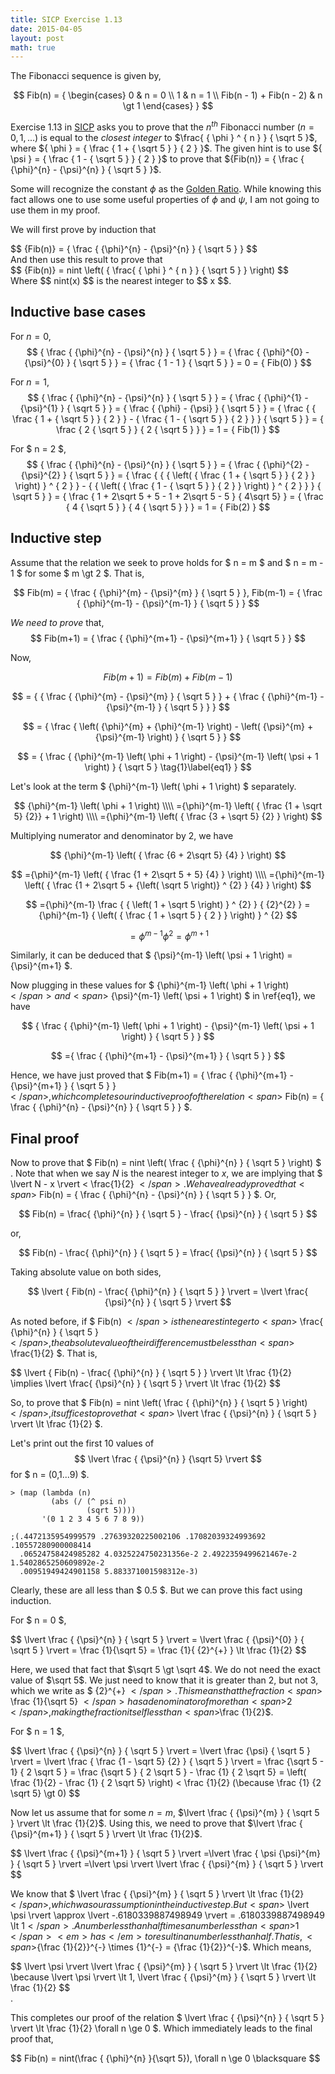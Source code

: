 ```yaml
---
title: SICP Exercise 1.13
date: 2015-04-05
layout: post
math: true
---
```


The Fibonacci sequence is given by,

$$
Fib(n) = {
   \begin{cases}
    0 & n = 0 \\
    1 & n = 1 \\
    Fib(n - 1) + Fib(n - 2) & n \gt 1
   \end{cases}
}
$$

Exercise 1.13 in [SICP][1] asks you to prove that the <span>$n^{th}$</span> Fibonacci number
<span>$(n = 0, 1,...)$</span> is equal to the <em>closest integer</em> to
<span>$\frac{ { \phi } ^ { n } } { \sqrt 5 }$</span>, where <span>${ \phi } = { \frac { 1 + { \sqrt 5 } } { 2 } }$</span>.
The given hint is to use <span>${ \psi } = { \frac { 1 - { \sqrt 5 } } { 2 } }$</span> to
prove that <span>${Fib(n)} = { \frac { {\phi}^{n} - {\psi}^{n} } { \sqrt 5 } }$</span>.

Some will recognize the constant <span>$\phi$</span> as the [Golden Ratio][2].
While knowing this fact allows one to use some useful properties of
<span>$\phi$</span> and <span>$\psi$</span>, I am not going to use them in my
proof.

We will first prove by induction that 
<div>
$$
{Fib(n)} = { \frac { {\phi}^{n} - {\psi}^{n} } { \sqrt 5 } }
$$
</div>
And then use this result to prove that
<div>
$$
{Fib(n)} = nint \left( { \frac{ { \phi } ^ { n } } { \sqrt 5 } } \right)
$$
</div>
Where <span>$$ nint(x) $$</span> is the nearest integer to <span>$$
x $$</span>.


Inductive base cases
---------------------
For $n = 0$,
$$
{ \frac { {\phi}^{n} - {\psi}^{n} } { \sqrt 5 } }
 = { \frac { {\phi}^{0} - {\psi}^{0} } { \sqrt 5 } } = { \frac { 1 - 1 } { \sqrt 5 } } = 0 = { Fib(0) }
$$

For $n = 1$,
$$
{ \frac { {\phi}^{n} - {\psi}^{n} } { \sqrt 5 } }
 = { \frac { {\phi}^{1} - {\psi}^{1} } { \sqrt 5 } }
 = { \frac { {\phi} - {\psi} } { \sqrt 5 } }
 = { \frac { { \frac { 1 + { \sqrt 5 } } { 2 } } - { \frac { 1 - { \sqrt 5 } } { 2 } } } { \sqrt 5 } }
 = { \frac { 2 { \sqrt 5 } } { 2 { \sqrt 5 } } }
 = 1 = { Fib(1) }
$$

For $ n = 2 $,
$$
{ \frac { {\phi}^{n} - {\psi}^{n} } { \sqrt 5 } }
 = { \frac { {\phi}^{2} - {\psi}^{2} } { \sqrt 5 } }
 = { \frac { { { \left( { \frac { 1 + { \sqrt 5 } } { 2 } } \right) } ^ { 2 } } - 
             { { \left( { \frac { 1 - { \sqrt 5 } } { 2 } } \right) } ^ { 2 } } } { \sqrt 5 } }
 = { \frac { 1 + 2\sqrt 5 + 5 - 1 + 2\sqrt 5 - 5 } { 4\sqrt 5} } 
 = { \frac { 4 { \sqrt 5 } } { 4 { \sqrt 5 } } }
 = 1 = { Fib(2) }
$$

Inductive step
----------------
Assume that the relation we seek to prove holds for <span>$ n = m $</span>
and $ n = m - 1 $ for some $ m \gt 2 $. That is,

$$
Fib(m) = { \frac { {\phi}^{m} - {\psi}^{m} } { \sqrt 5 } },
Fib(m-1) = { \frac { {\phi}^{m-1} - {\psi}^{m-1} } { \sqrt 5 } }
$$

<em>We need to prove</em> that,
$$
Fib(m+1) = { \frac { {\phi}^{m+1} - {\psi}^{m+1} } { \sqrt 5 } }
$$

Now,

$$
Fib(m+1) = Fib(m) + Fib(m-1)
$$

$$
= { { \frac { {\phi}^{m} - {\psi}^{m} } { \sqrt 5 } } + { \frac { {\phi}^{m-1} - {\psi}^{m-1} } { \sqrt 5 } } }
$$

$$
= { \frac { \left( {\phi}^{m} + {\phi}^{m-1} \right) - \left( {\psi}^{m} + {\psi}^{m-1} \right) } { \sqrt 5 } }
$$

$$
= { \frac { {\phi}^{m-1} \left( \phi + 1 \right) - {\psi}^{m-1} \left( \psi + 1 \right) } { \sqrt 5 }  \tag{1}\label{eq1} }
$$

Let's look at the term <span>$ {\phi}^{m-1} \left( \phi + 1 \right) $</span> separately.

$$
{\phi}^{m-1} \left( \phi + 1 \right) \\\\
={\phi}^{m-1} \left( { \frac {1 + \sqrt 5} {2}} + 1 \right) \\\\
={\phi}^{m-1} \left( { \frac {3 + \sqrt 5} {2} } \right)
$$

Multiplying numerator and denominator by <span>$2$</span>, we have

$$
{\phi}^{m-1} \left( { \frac {6 + 2\sqrt 5} {4} } \right)
$$

$$
={\phi}^{m-1} \left( { \frac {1 + 2\sqrt 5 + 5} {4} } \right) \\\\
={\phi}^{m-1} \left( { \frac {1 + 2\sqrt 5 + {\left( \sqrt 5 \right)} ^ {2} } {4} } \right)
$$

$$
={\phi}^{m-1} \frac { { \left( 1 + \sqrt 5 \right) } ^ {2} } { {2}^{2} }
={\phi}^{m-1} { \left( { \frac { 1 + \sqrt 5 } { 2 } } \right) } ^ {2}
$$

$$
={\phi}^{m-1} {\phi}^{2}
={\phi}^{m+1}
$$

Similarly, it can be deduced that <span>$ {\psi}^{m-1} \left( \psi + 1 \right) = {\psi}^{m+1} $</span>.

Now plugging in these values for <span>$ {\phi}^{m-1} \left( \phi + 1 \right) $</span> and <span>$ {\psi}^{m-1} \left( \psi + 1 \right) $</span>  in \ref{eq1}, we have

$$
{ \frac { {\phi}^{m-1} \left( \phi + 1 \right) - {\psi}^{m-1} \left( \psi + 1 \right) } { \sqrt 5 } }
$$

$$
={ \frac { {\phi}^{m+1} - {\psi}^{m+1} } { \sqrt 5 } }
$$

Hence, we have just proved that <span>$ Fib(m+1) = { \frac { {\phi}^{m+1} - {\psi}^{m+1} } { \sqrt 5 } } $</span>, which
completes our inductive proof of the relation <span>$ Fib(n) = { \frac { {\phi}^{n} - {\psi}^{n} } { \sqrt 5 } } $</span>.

Final proof
------------

Now to prove that <span>$ Fib(n) = nint \left( \frac { {\phi}^{n} } { \sqrt 5 } \right) $ </span>.
Note that when we say <span>$N$</span> is the nearest integer to <span>$x$</span>,
we are implying that <span>$ \lvert N - x \rvert < \frac{1}{2} $</span>. We
have already proved that <span>$ Fib(n) = { \frac { {\phi}^{n} - {\psi}^{n} } { \sqrt 5 } } $</span>. Or,

$$
Fib(n) = \frac{ {\phi}^{n} } { \sqrt 5 } - \frac{ {\psi}^{n} } { \sqrt 5 }
$$

or, 

$$
Fib(n) - \frac{ {\phi}^{n} } { \sqrt 5 } = \frac{ {\psi}^{n} } { \sqrt 5 }
$$

Taking absolute value on both sides,

$$
\lvert { Fib(n) - \frac{ {\phi}^{n} } { \sqrt 5 } } \rvert = \lvert \frac{ {\psi}^{n} } { \sqrt 5 } \rvert
$$

As noted before, if <span>$ Fib(n) $</span> is the nearest integer to
<span>$ \frac{ {\phi}^{n} } { \sqrt 5 } $</span>, the absolute value of their
difference must be less than <span>$ \frac{1}{2} $</span>. That is,

<div>
$$
\lvert { Fib(n) - \frac{ {\phi}^{n} } { \sqrt 5 } } \rvert \lt \frac {1}{2} \implies \lvert \frac{ {\psi}^{n} } { \sqrt 5 } \rvert \lt \frac {1}{2}
$$
</div>

So, to prove that <span>$ Fib(n) = nint \left( \frac { {\phi}^{n} } { \sqrt 5 } \right) $</span>, it suffices to prove that
<span>$ \lvert \frac { {\psi}^{n} } { \sqrt 5 } \rvert \lt \frac {1}{2} $</span>.

Let's print out the first 10 values of <span>$$ \lvert \frac { {\psi}^{n} } {\sqrt 5} \rvert $$</span> for
<span>$ n = (0,1...9) $</span>.


    > (map (lambda (n)
             (abs (/ (^ psi n)
                     (sqrt 5))))
           '(0 1 2 3 4 5 6 7 8 9))

    ;(.4472135954999579 .27639320225002106 .17082039324993692 .10557280900008414
      .06524758424985282 4.0325224750231356e-2 2.4922359499621467e-2 1.5402865250609892e-2
      .00951949424901158 5.883371001598312e-3)


Clearly, these are all less than <span>$ 0.5 $</span>. But we can prove this
fact using induction.

For <span>$ n = 0 $</span>, 

<div>
$$
\lvert \frac { {\psi}^{n} } { \sqrt 5 } \rvert 
= \lvert \frac { {\psi}^{0} } { \sqrt 5 } \rvert
= \frac {1}{\sqrt 5}  = \frac {1}{ {2}^{+} } \lt \frac {1}{2} 
$$
</div>

Here, we used that fact that <span>$\sqrt 5 \gt \sqrt 4$</span>. We do not need
the exact value of <span>$\sqrt 5$</span>. We just need to know that it is
greater than 2, but not 3, which we write as <span>$ {2}^{+} $</span>. This means that the
fraction <span>$ \frac {1}{\sqrt 5} $</span> has a denominator of more than
<span>$2$</span>, making the fraction itself less than <span>$\frac {1}{2}$</span>.

For <span>$ n = 1 $</span>,

<div>
$$
\lvert \frac { {\psi}^{n} } { \sqrt 5 } \rvert 
= \lvert \frac {\psi} { \sqrt 5 } \rvert
= \lvert \frac { \frac {1 - \sqrt 5} {2} } { \sqrt 5 } \rvert
= \frac {\sqrt 5 - 1} { 2 \sqrt 5 }
= \frac {\sqrt 5 } { 2 \sqrt 5 } - \frac {1} { 2 \sqrt 5}
= \left( \frac {1}{2} - \frac {1} { 2 \sqrt 5} \right) < \frac {1}{2} (\because \frac {1} {2 \sqrt 5} \gt 0)
$$
</div>

Now let us assume that for some <span>$n = m$</span>, <span>$\lvert \frac { {\psi}^{m} } { \sqrt 5 } \rvert \lt \frac {1}{2}$</span>.
Using this, we need to prove that <span>$\lvert \frac { {\psi}^{m+1} } { \sqrt 5 } \rvert \lt \frac {1}{2}$</span>.

<div>
$$
\lvert \frac { {\psi}^{m+1} } { \sqrt 5 } \rvert
=\lvert \frac { \psi {\psi}^{m} } { \sqrt 5 } \rvert
=\lvert \psi \rvert \lvert \frac { {\psi}^{m} } { \sqrt 5 } \rvert
$$
</div>

We know that <span>$ \lvert \frac { {\psi}^{m} } { \sqrt 5 } \rvert \lt \frac {1}{2} $</span>, which was
our assumption in the inductive step. But <span>$ \lvert \psi \rvert \approx  \lvert -.6180339887498949 \rvert = .6180339887498949 \lt 1$</span>. A number less than half times a number less than <span>$1$</span> <em>has</em> to result in a number less than half. That is, 
<span>${\frac {1}{2}}^{-} \times {1}^{-} = {\frac {1}{2}}^{-}$</span>. Which
means, 
<div>$$
\lvert \psi \rvert \lvert \frac { {\psi}^{m} } { \sqrt 5 } \rvert \lt \frac {1}{2} \because \lvert \psi \rvert \lt 1, \lvert \frac { {\psi}^{m} } { \sqrt 5 } \rvert \lt \frac {1}{2}
$$</div>.

This completes our proof of the relation <span>$ \lvert \frac { {\psi}^{n} } { \sqrt 5 } \rvert \lt \frac {1}{2} \forall n \ge 0 $</span>. Which immediately leads to the final proof that,
<div>$$
Fib(n) = nint(\frac { {\phi}^{n} }{\sqrt 5}), \forall n \ge 0 \blacksquare
$$</div>











[1]: https://mitpress.mit.edu/sicp/
[2]: http://en.wikipedia.org/wiki/Golden_ratio
